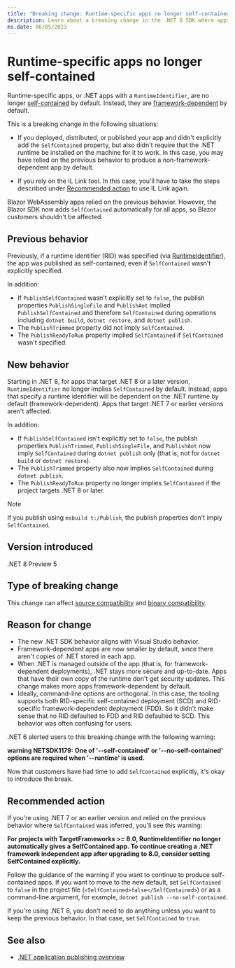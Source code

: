 ```yaml
---
title: "Breaking change: Runtime-specific apps no longer self-contained"
description: Learn about a breaking change in the .NET 8 SDK where apps that specify a runtime identifier are no longer self-contained by default.
ms.date: 06/05/2023
---
```

# Runtime-specific apps no longer self-contained

Runtime-specific apps, or .NET apps with a `RuntimeIdentifier`, are no longer [self-contained](../../../deploying/index.md#publish-self-contained) by default. Instead, they are [framework-dependent](../../../deploying/index.md#publish-framework-dependent) by default.

This is a breaking change in the following situations:

- If you deployed, distributed, or published your app and didn't explicitly add the `SelfContained` property, but also didn't require that the .NET runtime be installed on the machine for it to work. In this case, you may have relied on the previous behavior to produce a non-framework-dependent app by default.

- If you rely on the IL Link tool. In this case, you'll have to take the steps described under [Recommended action](#recommended-action) to use IL Link again.

Blazor WebAssembly apps relied on the previous behavior. However, the Blazor SDK now adds `SelfContained` automatically for all apps, so Blazor customers shouldn't be affected.

## Previous behavior

Previously, if a runtime identifier (RID) was specified (via [RuntimeIdentifier](../../../project-sdk/msbuild-props.md#runtimeidentifier)), the app was published as self-contained, even if `SelfContained` wasn't explicitly specified.

In addition:

- If `PublishSelfContained` wasn't explicitly set to `false`, the publish properties `PublishSingleFile` and `PublishAot` implied `PublishSelfContained` and therefore `SelfContained` during operations including `dotnet build`, `dotnet restore`, and `dotnet publish`.
- The `PublishTrimmed` property did not imply `SelfContained`.
- The `PublishReadyToRun` property implied `SelfContained` if `SelfContained` wasn't specified.

## New behavior

Starting in .NET 8, for apps that target .NET 8 or a later version, `RuntimeIdentifier` no longer implies `SelfContained` by default. Instead, apps that specify a runtime identifier will be dependent on the .NET runtime by default (framework-dependent). Apps that target .NET 7 or earlier versions aren't affected.

In addition:

- If `PublishSelfContained` isn't explicitly set to `false`, the publish properties `PublishTrimmed`, `PublishSingleFile`, and `PublishAot` now imply `SelfContained` during `dotnet publish` only (that is, not for `dotnet build` or `dotnet restore`).
- The `PublishTrimmed` property also now implies `SelfContained` during `dotnet publish`.
- The `PublishReadyToRun` property no longer implies `SelfContained` if the project targets .NET 8 or later.

> [!NOTE]
> If you publish using `msbuild t:/Publish`, the publish properties don't imply `SelfContained`.

## Version introduced

.NET 8 Preview 5

## Type of breaking change

This change can affect [source compatibility](../../categories.md#source-compatibility) and [binary compatibility](../../categories.md#binary-compatibility).

## Reason for change

- The new .NET SDK behavior aligns with Visual Studio behavior.
- Framework-dependent apps are now smaller by default, since there aren't copies of .NET stored in each app.
- When .NET is managed outside of the app (that is, for framework-dependent deployments), .NET stays more secure and up-to-date. Apps that have their own copy of the runtime don't get security updates. This change makes more apps framework-dependent by default.
- Ideally, command-line options are orthogonal. In this case, the tooling supports both RID-specific self-contained deployment (SCD) and RID-specific framework-dependent deployment (FDD). So it didn't make sense that no RID defaulted to FDD and RID defaulted to SCD. This behavior was often confusing for users.

.NET 6 alerted users to this breaking change with the following warning:

**warning NETSDK1179: One of '--self-contained' or '--no-self-contained' options are required when '--runtime' is used.**

Now that customers have had time to add `SelfContained` explicitly, it's okay to introduce the break.

## Recommended action

If you're using .NET 7 or an earlier version and relied on the previous behavior where `SelfContained` was inferred, you'll see this warning:

**For projects with TargetFrameworks >= 8.0, RuntimeIdentifier no longer automatically gives a SelfContained app. To continue creating a .NET framework independent app after upgrading to 8.0, consider setting SelfContained explicitly.**

Follow the guidance of the warning if you want to continue to produce self-contained apps. If you want to move to the new default, set `SelfContained` to `false` in the project file (`<SelfContained>false</SelfContained>`) or as a command-line argument, for example, `dotnet publish --no-self-contained`.

If you're using .NET 8, you don't need to do anything unless you want to keep the previous behavior. In that case, set `SelfContained` to `true`.

## See also

- [.NET application publishing overview](../../../deploying/index.md)
